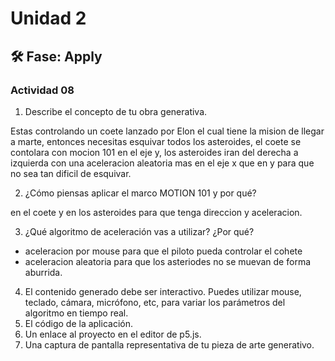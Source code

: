 # Unidad 2


## 🛠 Fase: Apply

### Actividad 08

1. Describe el concepto de tu obra generativa.

Estas controlando un coete lanzado por Elon el cual tiene la mision de llegar a marte, entonces necesitas esquivar todos los asteroides, el coete se contolara con mocion 101 en el eje y, los asteroides iran del derecha a izquierda con una aceleracion aleatoria mas en el eje x que en y para que no sea tan dificil de esquivar. 
  
2. ¿Cómo piensas aplicar el marco MOTION 101 y por qué?

en el coete y en los asteroides para que tenga direccion y aceleracion.
  
3. ¿Qué algoritmo de aceleración vas a utilizar? ¿Por qué?

 * aceleracion por mouse para que el piloto pueda controlar el cohete
 * aceleracion aleatoria para que los asteriodes no se muevan de forma aburrida.

  
4.  El contenido generado debe ser interactivo. Puedes utilizar mouse, teclado, cámara, micrófono, etc, para variar los parámetros del algoritmo en tiempo real.
5.  El código de la aplicación.
6.  Un enlace al proyecto en el editor de p5.js.
7.  Una captura de pantalla representativa de tu pieza de arte generativo.
